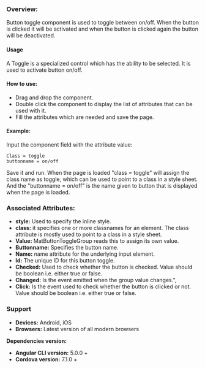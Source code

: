 ### Overview: 
Button toggle component is used to toggle between on/off. When the button is clicked it will be activated and when the button is clicked again the button will be deactivated.

#### Usage
A Toggle is a specialized control which has the ability to be selected. It is used to activate button on/off.

#### How to use:   
- Drag and drop the component. 
- Double click the component to display the list of attributes that can be used with it.
- Fill the attributes which are needed and save the page.

#### Example: 
Input the component field with the attribute value:
``` 
Class = toggle
buttonname = on/off
```
Save it and run.
When the page is loaded "class = toggle" will assign the class name as toggle, which can be used to point to a class in a style sheet. And the "buttonname = on/off" is the name given to button that is displayed when the page is loaded.

### Associated Attributes:
- **style:** Used to specify the inline style.
- **class:** it specifies one or more classnames for an element. The class attribute is mostly used to point to a class in a style sheet.
- **Value:** MatButtonToggleGroup reads this to assign its own value.
- **Buttonname:** Specifies the button name.
- **Name:** name attribute for the underlying input element.
- **Id:** The unique ID for this button toggle.
- **Checked:** Used to check whether the button is checked. Value should be boolean i.e. either true or false.
- **Changed:** Is the event emitted when the group value changes.",
- **Click:** Is the event used to check whether the button is clicked or not. Value should be boolean i.e. either true or false.

### Support 
- **Devices:** Android, iOS
- **Browsers:** Latest version of all modern browsers

**Dependencies version:**
- **Angular CLI version:** 5.0.0 + 
- **Cordova version:** 7.1.0 +


